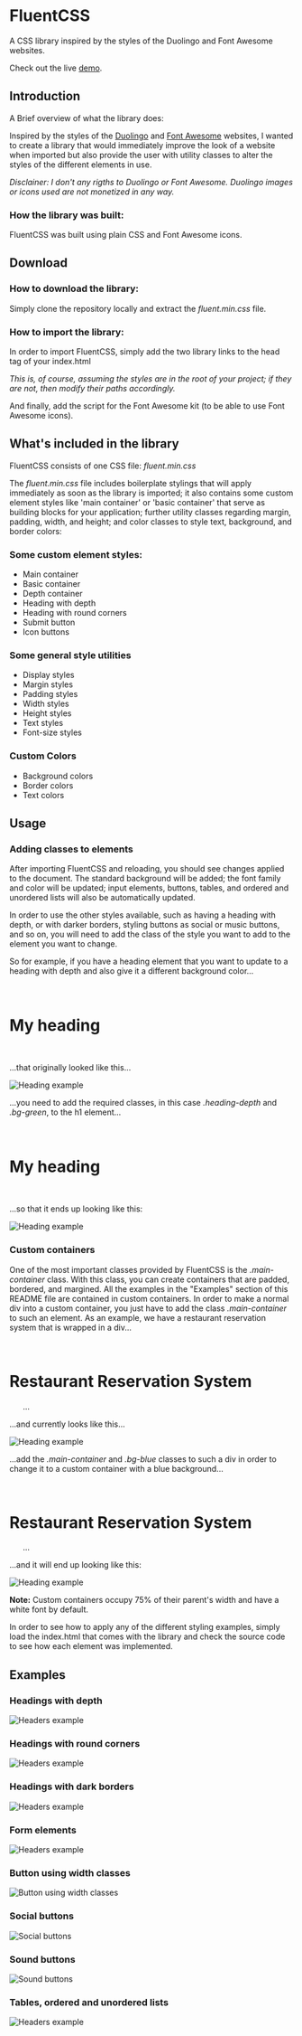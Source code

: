 # FluentCSS

A CSS library inspired by the styles of the Duolingo and Font Awesome websites.

Check out the live [demo](https://manuel12.github.io/fluent-css/).

<!-- ## Some quick examples

### Headings

![Headers example](demo/headers.png)

### Social buttons

![Social buttons](demo/social-buttons.png)

### Sound buttons

![Sound buttons](demo/sound-buttons.png) -->

## Introduction

A Brief overview of what the library does:

Inspired by the styles of the [Duolingo](https://www.duolingo.com/learn) and [Font Awesome](https://fontawesome.com/) websites, I wanted to create a library that would immediately improve the look of a website when imported but also provide the user with utility classes to alter the styles of the different elements in use.

_Disclainer: I don't any rigths to Duolingo or Font Awesome. Duolingo images or icons used are not monetized in any way._

### How the library was built:

FluentCSS was built using plain CSS and Font Awesome icons.

## Download

### How to download the library:

Simply clone the repository locally and extract the _fluent.min.css_ file.

### How to import the library:

In order to import FluentCSS, simply add the two library links to the head tag of your index.html

<link rel="stylesheet" href="fluent.min.css" />

_This is, of course, assuming the styles are in the root of your project; if they are not, then modify their paths accordingly._

And finally, add the script for the Font Awesome kit (to be able to use Font Awesome icons).

<script src="https://kit.fontawesome.com/d0731b8ace.js" crossorigin="anonymous"></script>

## What's included in the library

FluentCSS consists of one CSS file: _fluent.min.css_

The _fluent.min.css_ file includes boilerplate stylings that will apply immediately as soon as the library is imported; it also contains some custom element styles like 'main container' or 'basic container' that serve as building blocks for your application; further utility classes regarding margin, padding, width, and height; and color classes to style text, background, and border colors:

### Some custom element styles:

- Main container
- Basic container
- Depth container
- Heading with depth
- Heading with round corners
- Submit button
- Icon buttons

### Some general style utilities

- Display styles
- Margin styles
- Padding styles
- Width styles
- Height styles
- Text styles
- Font-size styles

### Custom Colors

- Background colors
- Border colors
- Text colors

## Usage

### Adding classes to elements

After importing FluentCSS and reloading, you should see changes applied to the document. The standard background will be added; the font family and color will be updated; input elements, buttons, tables, and ordered and unordered lists will also be automatically updated.

In order to use the other styles available, such as having a heading with depth, or with darker borders, styling buttons as social or music buttons, and so on, you will need to add the class of the style you want to add to the element you want to change.

So for example, if you have a heading element that you want to update to a heading with depth and also give it a different background color...

<html>
      <body>
        <h1>My heading</h1>
      </body>
    </html>

...that originally looked like this...

![Heading example](demo/heading.png)

...you need to add the required classes, in this case _.heading-depth_ and _.bg-green_, to the h1 element...

<html>
      <body>
        <h1 class="heading-depth bg-green">My heading</h1>
      </body>
    </html>

...so that it ends up looking like this:

![Heading example](demo/heading-with-depth.png)

### Custom containers

One of the most important classes provided by FluentCSS is the _.main-container_ class. With this class, you can create containers that are padded, bordered, and margined. All the examples in the "Examples" section of this README file are contained in custom containers. In order to make a normal div into a custom container, you just have to add the class _.main-container_ to such an element. As an example, we have a restaurant reservation system that is wrapped in a div...

<div>
      <h1>Restaurant Reservation System</h1>
      ...
    </div>

...and currently looks like this...

![Heading example](demo/div-without-added-classes.png)

...add the _.main-container_ and _.bg-blue_ classes to such a div in order to change it to a custom container with a blue background...

<div class="main-container bg-blue">
      <h1>Restaurant Reservation System</h1>
      ...
    </div>

...and it will end up looking like this:

![Heading example](demo/div-with-main-container-and-bg-color-classes.png)

**Note:** Custom containers occupy 75% of their parent's width and have a white font by default.

In order to see how to apply any of the different styling examples, simply load the index.html that comes with the library and check the source code to see how each element was implemented.

## Examples

### Headings with depth

![Headers example](demo/headings.png)

### Headings with round corners

![Headers example](demo/headings-with-round-corners.png)

### Headings with dark borders

![Headers example](demo/headings-with-darker-borders.png)

### Form elements

![Headers example](demo/forms.png)

### Button using width classes

![Button using width classes](demo/button-width-classes.png)

### Social buttons

![Social buttons](demo/social-buttons.png)

### Sound buttons

![Sound buttons](demo/sound-buttons.png)

### Tables, ordered and unordered lists

![Headers example](demo/tables-and-lists.png)
